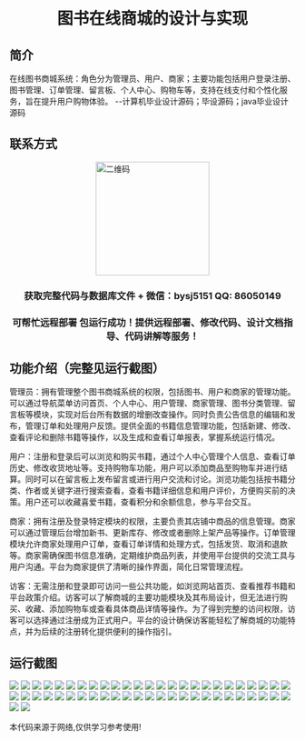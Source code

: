 <p><h1 align="center">图书在线商城的设计与实现</h1></p>

## 简介
在线图书商城系统：角色分为管理员、用户、商家；主要功能包括用户登录注册、图书管理、订单管理、留言板、个人中心、购物车等，支持在线支付和个性化服务，旨在提升用户购物体验。    --计算机毕业设计源码；毕设源码；java毕业设计源码


## 联系方式
<img src="https://bs-1329754181.cos.ap-shanghai.myqcloud.com/wx.jpg" alt="二维码" style="display: block; margin: 0 auto;" width="200px">
<p><h3 align="center">获取完整代码与数据库文件 + 微信：bysj5151 QQ: 86050149</h3></p>
<p><h3 align="center">可帮忙远程部署 包运行成功！提供远程部署、修改代码、设计文档指导、代码讲解等服务！</h3></p>

## 功能介绍（完整见运行截图）
管理员：拥有管理整个图书商城系统的权限，包括图书、用户和商家的管理功能。可以通过导航菜单访问首页、个人中心、用户管理、商家管理、图书分类管理、留言板等模块，实现对后台所有数据的增删改查操作。同时负责公告信息的编辑和发布，管理订单和处理用户反馈。提供全面的书籍信息管理功能，包括新建、修改、查看评论和删除书籍等操作，以及生成和查看订单报表，掌握系统运行情况。

用户：注册和登录后可以浏览和购买书籍，通过个人中心管理个人信息、查看订单历史、修改收货地址等。支持购物车功能，用户可以添加商品至购物车并进行结算。同时可以在留言板上发布留言或进行用户交流和讨论。浏览功能包括按书籍分类、作者或关键字进行搜索查看，查看书籍详细信息和用户评价，方便购买前的决策。用户还可以收藏喜爱书籍，查看积分和余额信息，参与平台交互。

商家：拥有注册及登录特定模块的权限，主要负责其店铺中商品的信息管理。商家可以通过管理后台增加新书、更新库存、修改或者删除上架产品等操作。订单管理模块允许商家处理用户订单，查看订单详情和处理方式，包括发货、取消和退款等。商家需确保图书信息准确，定期维护商品列表，并使用平台提供的交流工具与用户沟通。平台为商家提供了清晰的操作界面，简化日常管理流程。

访客：无需注册和登录即可访问一些公共功能，如浏览网站首页、查看推荐书籍和平台政策介绍。访客可以了解商城的主要功能模块及其布局设计，但无法进行购买、收藏、添加购物车或查看具体商品详情等操作。为了得到完整的访问权限，访客可以选择通过注册成为正式用户。平台的设计确保访客能轻松了解商城的功能特点，并为后续的注册转化提供便利的操作指引。


## 运行截图
![](https://bs-1329754181.cos.ap-shanghai.myqcloud.com/ssm/BookOnlineMall/img/001.jpg)
![](https://bs-1329754181.cos.ap-shanghai.myqcloud.com/ssm/BookOnlineMall/img/002.jpg)
![](https://bs-1329754181.cos.ap-shanghai.myqcloud.com/ssm/BookOnlineMall/img/003.jpg)
![](https://bs-1329754181.cos.ap-shanghai.myqcloud.com/ssm/BookOnlineMall/img/004.jpg)
![](https://bs-1329754181.cos.ap-shanghai.myqcloud.com/ssm/BookOnlineMall/img/005.jpg)
![](https://bs-1329754181.cos.ap-shanghai.myqcloud.com/ssm/BookOnlineMall/img/006.jpg)
![](https://bs-1329754181.cos.ap-shanghai.myqcloud.com/ssm/BookOnlineMall/img/007.jpg)
![](https://bs-1329754181.cos.ap-shanghai.myqcloud.com/ssm/BookOnlineMall/img/008.jpg)
![](https://bs-1329754181.cos.ap-shanghai.myqcloud.com/ssm/BookOnlineMall/img/009.jpg)
![](https://bs-1329754181.cos.ap-shanghai.myqcloud.com/ssm/BookOnlineMall/img/010.jpg)
![](https://bs-1329754181.cos.ap-shanghai.myqcloud.com/ssm/BookOnlineMall/img/011.jpg)
![](https://bs-1329754181.cos.ap-shanghai.myqcloud.com/ssm/BookOnlineMall/img/012.jpg)
![](https://bs-1329754181.cos.ap-shanghai.myqcloud.com/ssm/BookOnlineMall/img/013.jpg)
![](https://bs-1329754181.cos.ap-shanghai.myqcloud.com/ssm/BookOnlineMall/img/014.jpg)
![](https://bs-1329754181.cos.ap-shanghai.myqcloud.com/ssm/BookOnlineMall/img/015.jpg)
![](https://bs-1329754181.cos.ap-shanghai.myqcloud.com/ssm/BookOnlineMall/img/016.jpg)
![](https://bs-1329754181.cos.ap-shanghai.myqcloud.com/ssm/BookOnlineMall/img/017.jpg)
![](https://bs-1329754181.cos.ap-shanghai.myqcloud.com/ssm/BookOnlineMall/img/018.jpg)
![](https://bs-1329754181.cos.ap-shanghai.myqcloud.com/ssm/BookOnlineMall/img/019.jpg)
![](https://bs-1329754181.cos.ap-shanghai.myqcloud.com/ssm/BookOnlineMall/img/020.jpg)
![](https://bs-1329754181.cos.ap-shanghai.myqcloud.com/ssm/BookOnlineMall/img/021.jpg)
![](https://bs-1329754181.cos.ap-shanghai.myqcloud.com/ssm/BookOnlineMall/img/022.jpg)
![](https://bs-1329754181.cos.ap-shanghai.myqcloud.com/ssm/BookOnlineMall/img/023.jpg)
![](https://bs-1329754181.cos.ap-shanghai.myqcloud.com/ssm/BookOnlineMall/img/024.jpg)
![](https://bs-1329754181.cos.ap-shanghai.myqcloud.com/ssm/BookOnlineMall/img/025.jpg)
![](https://bs-1329754181.cos.ap-shanghai.myqcloud.com/ssm/BookOnlineMall/img/026.jpg)
![](https://bs-1329754181.cos.ap-shanghai.myqcloud.com/ssm/BookOnlineMall/img/027.jpg)
![](https://bs-1329754181.cos.ap-shanghai.myqcloud.com/ssm/BookOnlineMall/img/028.jpg)
![](https://bs-1329754181.cos.ap-shanghai.myqcloud.com/ssm/BookOnlineMall/img/029.jpg)
![](https://bs-1329754181.cos.ap-shanghai.myqcloud.com/ssm/BookOnlineMall/img/030.jpg)
![](https://bs-1329754181.cos.ap-shanghai.myqcloud.com/ssm/BookOnlineMall/img/031.jpg)
![](https://bs-1329754181.cos.ap-shanghai.myqcloud.com/ssm/BookOnlineMall/img/032.jpg)
![](https://bs-1329754181.cos.ap-shanghai.myqcloud.com/ssm/BookOnlineMall/img/033.jpg)
![](https://bs-1329754181.cos.ap-shanghai.myqcloud.com/ssm/BookOnlineMall/img/034.jpg)
![](https://bs-1329754181.cos.ap-shanghai.myqcloud.com/ssm/BookOnlineMall/img/035.jpg)
![](https://bs-1329754181.cos.ap-shanghai.myqcloud.com/ssm/BookOnlineMall/img/036.jpg)
![](https://bs-1329754181.cos.ap-shanghai.myqcloud.com/ssm/BookOnlineMall/img/037.jpg)
![](https://bs-1329754181.cos.ap-shanghai.myqcloud.com/ssm/BookOnlineMall/img/038.jpg)
![](https://bs-1329754181.cos.ap-shanghai.myqcloud.com/ssm/BookOnlineMall/img/039.jpg)
![](https://bs-1329754181.cos.ap-shanghai.myqcloud.com/ssm/BookOnlineMall/img/040.jpg)
![](https://bs-1329754181.cos.ap-shanghai.myqcloud.com/ssm/BookOnlineMall/img/041.jpg)
![](https://bs-1329754181.cos.ap-shanghai.myqcloud.com/ssm/BookOnlineMall/img/042.jpg)
![](https://bs-1329754181.cos.ap-shanghai.myqcloud.com/ssm/BookOnlineMall/img/043.jpg)
![](https://bs-1329754181.cos.ap-shanghai.myqcloud.com/ssm/BookOnlineMall/img/044.jpg)
![](https://bs-1329754181.cos.ap-shanghai.myqcloud.com/ssm/BookOnlineMall/img/045.jpg)
![](https://bs-1329754181.cos.ap-shanghai.myqcloud.com/ssm/BookOnlineMall/img/046.jpg)
![](https://bs-1329754181.cos.ap-shanghai.myqcloud.com/ssm/BookOnlineMall/img/047.jpg)
![](https://bs-1329754181.cos.ap-shanghai.myqcloud.com/ssm/BookOnlineMall/img/048.jpg)
![](https://bs-1329754181.cos.ap-shanghai.myqcloud.com/ssm/BookOnlineMall/img/049.jpg)
![](https://bs-1329754181.cos.ap-shanghai.myqcloud.com/ssm/BookOnlineMall/img/050.jpg)
![](https://bs-1329754181.cos.ap-shanghai.myqcloud.com/ssm/BookOnlineMall/img/051.jpg)
![](https://bs-1329754181.cos.ap-shanghai.myqcloud.com/ssm/BookOnlineMall/img/052.jpg)

<p>本代码来源于网络,仅供学习参考使用!</p>
